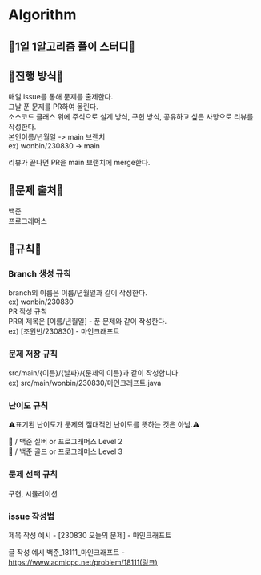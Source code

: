 # Algorithm

## 🐌1일 1알고리즘 풀이 스터디🐢

## 🌟진행 방식🌟
매일 issue를 통해 문제를 출제한다.  
그날 푼 문제를 PR하여 올린다.  
소스코드 클래스 위에 주석으로 설계 방식, 구현 방식, 공유하고 싶은 사항으로 리뷰를 작성한다.  
본인이름/년월일 -> main 브랜치  
ex) wonbin/230830 -> main  

리뷰가 끝나면 PR을 main 브랜치에 merge한다.  

## 👊문제 출처👊
백준  
프로그래머스  

## 🤙규칙🤙
### Branch 생성 규칙
branch의 이름은 이름/년월일과 같이 작성한다.  
ex) wonbin/230830  
PR 작성 규칙  
PR의 제목은 [이름/년월일] - 푼 문제와 같이 작성한다.  
ex) [조원빈/230830] - 마인크래프트  

### 문제 저장 규칙
src/main/{이름}/{날짜}/{문제의 이름}과 같이 작성합니다.  
ex) src/main/wonbin/230830/마인크래프트.java  

### 난이도 규칙
⚠️표기된 난이도가 문제의 절대적인 난이도를 뜻하는 것은 아님.⚠️  

🥈 / 백준 실버 or 프로그래머스 Level 2  
🥇 / 백준 골드 or 프로그래머스 Level 3  

### 문제 선택 규칙

구현, 시뮬레이션

### issue 작성법

제목 작성 예시 - [230830 오늘의 문제] - 마인크래프트  

글 작성 예시 백준_18111_마인크래프트 - https://www.acmicpc.net/problem/18111(링크)  
